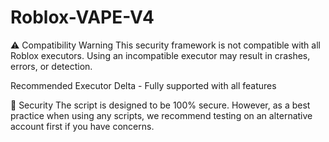 # Roblox-VAPE-V4

⚠️ Compatibility Warning
This security framework is not compatible with all Roblox executors. Using an incompatible executor may result in crashes, errors, or detection.

Recommended Executor
Delta - Fully supported with all features

🛑 Security
The script is designed to be 100% secure. However, as a best practice when using any scripts, we recommend testing on an alternative account first if you have concerns.

